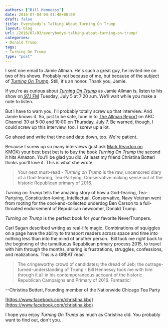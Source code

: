 ```yaml
---
authors: ["Bill Hennessy"]
date: 2016-07-04 04:41:48+00:00
draft: false
title: Everybody's Talking About Turning On Trump
layout: blog
url: /2016/07/03/everybodys-talking-about-turning-on-trump/
categories:
- Donald Trump
tags:
- Turning On Trump
type: "post"
---
```


I sent one email to Jamie Allman. He's such a great guy, he invited me on two of his shows. Probably not because of me, but because of the subject of _[Turning On Trump](https://hennessysview.com/turning-on-trump/)_. Still, it's an honor. Thank you, Jamie.

If you're as curious about _[Turning On Trump](https://hennessysview.com/turning-on-trump/)_ as Jamie Allman is, listen to his show on[ 97.1 FM](https://www.971talk.com) Tuesday, July 5 at 7:20 a.m. We'll wait while you make a note to listen.

But I have to warn you, I'll probably totally screw up that interview. And Jamie knows it. So, just to be safe, tune in to [The Allman Report](https://abcstlouis.com/the-allman-report) on ABC Channel 30 at 5:00 and 10:00 on Thursday, July 7. Be warned, though, I could screw up this interview, too. I screw up a lot.

Go ahead and write that time and date down, too. We're patient.

Because I screw up so many interviews (just ask [Mark Reardon on KMOX](https://stlouis.cbslocal.com/audio/mark-reardon-show/)) your best best bet is to buy the book _Turning On Trump_ the second it hits Amazon. You'll be glad you did. At least my friend Christina Botteri thinks you'll love it. This is what she wrote:



> Your next must-read - _Turning on Trump_ is the raw, uncensored diary of a God-fearing, Tea-Partying, Conservative making sense out of the historic Republican primary of 2016.

_Turning on Trump_ tells the amazing story of how a God-fearing, Tea-Partying, Constitution-loving, Intellectual, Conservative, Navy Veteran went from rooting for the cool-and-collected underdog Ben Carson to a full-throated endorsement of Republican newcomer, Donald Trump.

_Turning on Trump_ is the perfect book for your favorite NeverTrumpers.

> 
> 

Carl Sagan described writing as real-life magic. Combinations of squiggles on a page have the ability to transport readers across space and time into nothing less than into the mind of another person.  Bill took me right back to the beginning of the tumultuous Republican primary process 2015, to travel with him through the months, sharing is frustrations, struggles, confessions, and realizations. This is a GREAT read.


> 
> 

> 
> The cringeworthy crowd of candidates; the dread of Jeb; the outrage-turned-understanding of Trump - Bill Hennessy took me with him through it all in his contemporaneous account of the historic Republican Campaigns and Primary of 2016. Fantastic!
> 
> 







--Christina Botteri, Founding member of the Nationwide Chicago Tea Party


[https://www.facebook.com/christina.kbo](https://www.facebook.com/christina.kbo)






I hope you enjoy _Turning On Trump_ as much as Christina did. You probably want to find out, don't you.




